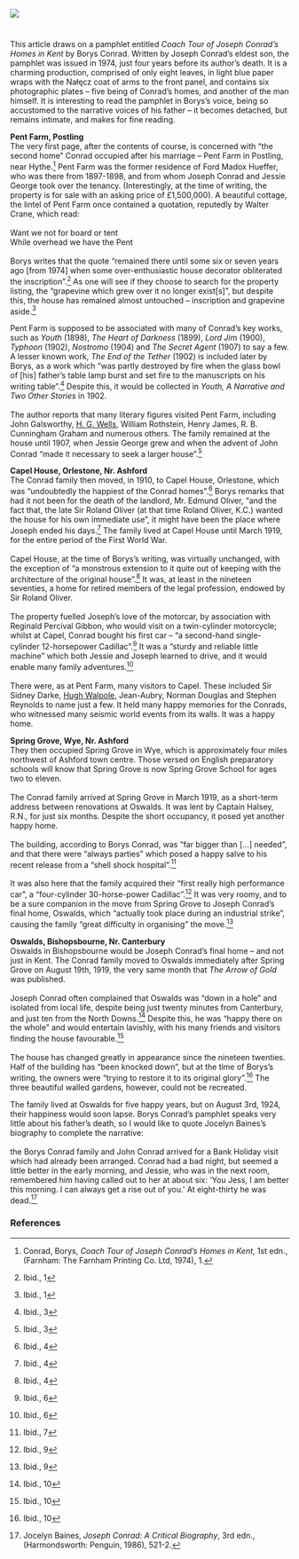 <a href="https://www.kent-maps.online"><img src="https://kent-map.github.io/mdpress/juncture/ve-button.png"></a>

<param ve-config title="Coach Tour of Joseph Conrad’s Homes in Kent" author="Daniel Vince" layout="vtl" banner="https://stor.artstor.org/stor/977ef46e-5678-49cc-ba76-03b5e75bed20"> 

<param ve-entity eid="Q866348" aliases="Bishopsbourne">
<param ve-entity eid="Q29303" aliases="Canterbury">

<!-- Historical map layers -->
<param ve-map-layer active allmaps allmaps-id="6215fa6c47c47347" title="Bartholomew Kent 1904">

#

This article draws on a pamphlet entitled _Coach Tour of Joseph Conrad’s Homes in Kent_ by Borys Conrad. Written by Joseph Conrad’s eldest son, the pamphlet was issued in 1974, just four years before its author’s death. It is a charming production, comprised of only eight leaves, in light blue paper wraps with the Nałęcz coat of arms to the front panel, and contains six photographic plates – five being of Conrad’s homes, and another of the man himself. It is interesting to read the pamphlet in Borys’s voice, being so accustomed to the narrative voices of his father – it becomes detached, but remains intimate, and makes for fine reading. 
<param ve-image url="https://stor.artstor.org/stor/c3205484-9714-451c-97d2-2112d1e56793" label="Coach Tour of Joseph Conrad's Homes in Kent" attribution="Borys Conrad">

**Pent Farm, Postling**
<br>
The very first page, after the contents of course, is concerned with “the second home” Conrad occupied after his marriage – Pent Farm in Postling, near Hythe.[^ref1]  Pent Farm was the former residence of Ford Madox Hueffer, who was there from 1897-1898, and from whom Joseph Conrad and Jessie George took over the tenancy. (Interestingly, at the time of writing, the property is for sale with an asking price of £1,500,000). A beautiful cottage, the lintel of Pent Farm once contained a quotation, reputedly by Walter Crane, which read: 
<br><br>
Want we not for board or tent    
While overhead we have the Pent
<br><br>
Borys writes that the quote “remained there until some six or seven years ago [from 1974] when some over-enthusiastic house decorator obliterated the inscription”.[^ref2]   As one will see if they choose to search for the property listing, the “grapevine which grew over it no longer exist[s]”, but despite this, the house has remained almost untouched – inscription and grapevine aside.[^ref3] 
<param ve-image url="https://upload.wikimedia.org/wikipedia/commons/thumb/6/6e/Pent_Farm%2C_Postling_%28geograph_3467328%29.jpg/1280px-Pent_Farm%2C_Postling_%28geograph_3467328%29.jpg" label="Pent Farm, Postling" attribution="Christopher Hilton" license="CC BY-SA 2.0">

Pent Farm is supposed to be associated with many of Conrad’s key works, such as _Youth_ (1898), _The Heart of Darkness_ (1899), _Lord Jim_ (1900), _Typhoon_ (1902), _Nostromo_ (1904) and _The Secret Agent_ (1907) to say a few. A lesser known work, _The End of the Tether_ (1902) is included later by Borys, as a work which “was partly destroyed by fire when the glass bowl of [his] father’s table lamp burst and set fire to the manuscripts on his writing table”.[^ref4]  Despite this, it would be collected in _Youth, A Narrative and Two Other Stories_ in 1902. 
<br><br>
The author reports that many literary figures visited Pent Farm, including John Galsworthy, [H. G. Wells](/20c/20c-wellshg-biography), William Rothstein, Henry James, R. B. Cunningham Graham and numerous others. The family remained at the house until 1907, when Jessie George grew and when the advent of John Conrad “made it necessary to seek a larger house”.[^ref5] 
<param ve-image url="https://upload.wikimedia.org/wikipedia/commons/9/94/The_North_Downs_Way_near_Pent_Farm_-_geograph.org.uk_-_4923383.jpg" label="North Downs Way, near Pent Farm" attribution="Dave Kelly" license="CC BY-SA 2.0">
<!-- Base map centred on Postling -->
<param ve-map center="Q2309424" zoom="12">

**Capel House, Orlestone, Nr. Ashford**
<br>
The Conrad family then moved, in 1910, to Capel House, Orlestone, which was “undoubtedly the happiest of the Conrad homes”.[^ref6]  Borys remarks that had it not been for the death of the landlord, Mr. Edmund Oliver, “and the fact that, the late Sir Roland Oliver (at that time Roland Oliver, K.C.) wanted the house for his own immediate use”, it might have been the place where Joseph ended his days.[^ref7]  The family lived at Capel House until March 1919, for the entire period of the First World War. 
<br><br>
Capel House, at the time of Borys’s writing, was virtually unchanged, with the exception of “a monstrous extension to it quite out of keeping with the architecture of the original house”.[^ref8]  It was, at least in the nineteen seventies, a home for retired members of the legal profession, endowed by Sir Roland Oliver. 
<br><br>
The property fuelled Joseph’s love of the motorcar, by association with Reginald Percival Gibbon, who would visit on a twin-cylinder motorcycle; whilst at Capel, Conrad bought his first car – “a second-hand single-cylinder 12-horsepower Cadillac”.[^ref9] It was a “sturdy and reliable little machine” which both Jessie and Joseph learned to drive, and it would enable many family adventures.[^ref10] 
<br><br>
There were, as at Pent Farm, many visitors to Capel. These included Sir Sidney Darke, [Hugh Walpole](/19c/19c-walpole-biography), Jean-Aubry, Norman Douglas and Stephen Reynolds to name just a few. It held many happy memories for the Conrads, who witnessed many seismic world events from its walls. It was a happy home. 
<param ve-image url="https://upload.wikimedia.org/wikipedia/commons/2/26/Mr._Joseph_Conrad.jpg" label="Mr Joseph Conrad outside Capel House" attribution="The World's Work, 1915, Will Cadby, Public domain, via Wikimedia Commons">
<!-- Base map centred on Orlestone -->
<param ve-map center="Q690486" zoom="12">

**Spring Grove, Wye, Nr. Ashford**
<br>
They then occupied Spring Grove in Wye, which is approximately four miles northwest of Ashford town centre. Those versed on English preparatory schools will know that Spring Grove is now Spring Grove School for ages two to eleven. 
<br><br>
The Conrad family arrived at Spring Grove in March 1919, as a short-term address between renovations at Oswalds. It was lent by Captain Halsey, R.N., for just six months. Despite the short occupancy, it posed yet another happy home. 
<br><br>
The building, according to Borys Conrad, was “far bigger than […] needed”, and that there were “always parties” which posed a happy salve to his recent release from a “shell shock hospital”.[^ref11] 
<br><br>
It was also here that the family acquired their “first really high performance car”, a “four-cylinder 30-horse-power Cadillac”.[^ref12]  It was very roomy, and to be a sure companion in the move from Spring Grove to Joseph Conrad’s final home, Oswalds, which “actually took place during an industrial strike”, causing the family “great difficulty in organising” the move.[^ref13] 
<param ve-image url="https://upload.wikimedia.org/wikipedia/commons/e/e7/Entrance%2C_Spring_Grove_School_-_geograph.org.uk_-_6480476.jpg" label="Entrance, Spring Grove School" attribution="N Chadwick via Wikimedia Commons" license="CC BY-SA 2.0">
<!-- Base map centred on Wye -->
<param ve-map center="Q590063" zoom="12">

**Oswalds, Bishopsbourne, Nr. Canterbury**
<br>
Oswalds in Bishopsbourne would be Joseph Conrad’s final home – and not just in Kent. The Conrad family moved to Oswalds immediately after Spring Grove on August 19th, 1919, the very same month that _The Arrow of Gold_ was published.
<br><br>
Joseph Conrad often complained that Oswalds was “down in a hole” and isolated from local life, despite being just twenty minutes from Canterbury, and just ten from the North Downs.[^ref14]  Despite this, he was “happy there on the whole” and would entertain lavishly, with his many friends and visitors finding the house favourable.[^ref15]
<br><br>
The house has changed greatly in appearance since the nineteen twenties. Half of the building has “been knocked down”, but at the time of Borys’s writing, the owners were “trying to restore it to its original glory”.[^ref16]  The three beautiful walled gardens, however, could not be recreated.  
<param ve-image url="https://raw.githubusercontent.com/kent-map/images/main/19c/Rear_of_Oswalds_-_Bishopsbourne_MJC.jpg" label="Oswalds" attribution="©Martin Crowther">
<!-- Base map centred on Bishopsbourne -->
<param ve-map center="Q866348" zoom="12">

The family lived at Oswalds for five happy years, but on August 3rd, 1924, their happiness would soon lapse. Borys Conrad’s pamphlet speaks very little about his father’s death, so I would like to quote Jocelyn Baines’s biography to complete the narrative:
<br><br>
the Borys Conrad family and John Conrad arrived for a Bank Holiday visit which had already been arranged. Conrad had a bad night, but seemed a little better in the early morning, and Jessie, who was in the next room, remembered him having called out to her at about six: 'You Jess, I am better this morning. I can always get a rise out of you.' At eight-thirty he was dead.[^ref17] 
<param ve-image url="https://raw.githubusercontent.com/kent-map/images/main/19c/Bishopsbourne_Village_Hall_Memorial_Plaque.jpg" label="Bishopsbourne Village Hall Memorial Plaque" attribution="©Martin Crowther"> 
<!-- Base map centred on Bishopsbourne -->
<param ve-map center="Q866348" zoom="12">

### References
[^ref1]: Conrad, Borys, _Coach Tour of Joseph Conrad’s Homes in Kent_, 1st edn., (Farnham: The Farnham Printing Co. Ltd, 1974), 1.
[^ref2]: Ibid., 1
[^ref3]: Ibid., 1
[^ref4]: Ibid., 3
[^ref5]: Ibid., 3
[^ref6]: Ibid., 4
[^ref7]: Ibid., 4
[^ref8]: Ibid., 4
[^ref9]: Ibid., 6
[^ref10]: Ibid., 6
[^ref11]: Ibid., 7
[^ref12]: Ibid., 9
[^ref13]: Ibid., 9
[^ref14]: Ibid., 10
[^ref15]: Ibid., 10
[^ref16]: Ibid., 10
[^ref17]: Jocelyn Baines, _Joseph Conrad: A Critical Biography_, 3rd edn., (Harmondsworth: Penguin, 1986), 521-2.






